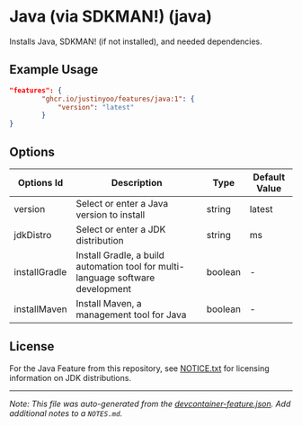
# Java (via SDKMAN!) (java)

Installs Java, SDKMAN! (if not installed), and needed dependencies.

## Example Usage

```json
"features": {
        "ghcr.io/justinyoo/features/java:1": {
            "version": "latest"
        }
}
```

## Options

| Options Id | Description | Type | Default Value |
|-----|-----|-----|-----|
| version | Select or enter a Java version to install | string | latest |
| jdkDistro | Select or enter a JDK distribution | string | ms |
| installGradle | Install Gradle, a build automation tool for multi-language software development | boolean | - |
| installMaven | Install Maven, a management tool for Java | boolean | - |

## License

For the Java Feature from this repository, see [NOTICE.txt](https://github.com/devcontainers/features/tree/main/src/java/NOTICE.txt) for licensing information on JDK distributions.


---

_Note: This file was auto-generated from the [devcontainer-feature.json](https://github.com/justinyoo/features/blob/main/src/java/devcontainer-feature.json).  Add additional notes to a `NOTES.md`._
